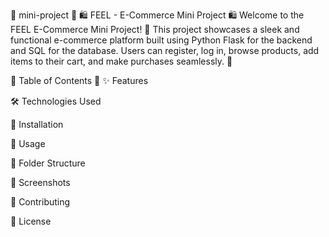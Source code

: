 🌟 mini-project 🌟
🛍️ FEEL - E-Commerce Mini Project 🛍️
Welcome to the FEEL E-Commerce Mini Project! 🎉 This project showcases a sleek and functional e-commerce platform built using Python Flask for the backend and SQL for the database. Users can register, log in, browse products, add items to their cart, and make purchases seamlessly. 🚀

📜 Table of Contents 📜
✨ Features

🛠️ Technologies Used

🔧 Installation

🚀 Usage

📁 Folder Structure

📸 Screenshots

🤝 Contributing

📜 License

